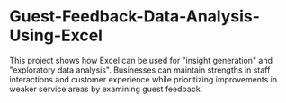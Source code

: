 # Guest-Feedback-Data-Analysis-Using-Excel
This project shows how Excel can be used for "insight generation" and "exploratory data analysis".   Businesses can maintain strengths in staff interactions and customer experience while prioritizing improvements in weaker service areas by examining guest feedback.
